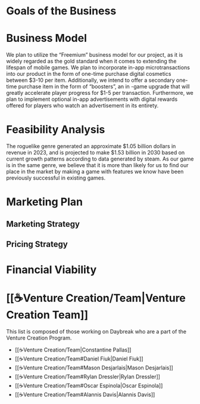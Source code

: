 # Goals of the Business
# Business Model
We plan to utilize the “Freemium” business model for our project, as it is widely regarded as the gold standard when it comes to extending the lifespan of mobile games. We plan to incorporate in-app microtransactions into our product in the form of one-time purchase digital cosmetics between $3-10 per item. Additionally, we intend to offer a secondary one-time purchase item in the form of “boosters”, an in -game upgrade that will greatly accelerate player progress for $1-5 per transaction. Furthermore, we plan to implement optional in-app advertisements with digital rewards offered for players who watch an advertisement in its entirety.
# Feasibility Analysis
The roguelike genre generated an approximate $1.05 billion dollars in revenue in 2023, and is projected to make $1.53 billion in 2030 based on current growth patterns according to data generated by steam. As our game is in the same genre, we believe that it is more than likely for us to find our place in the market by making a game with features we know have been previously successful in existing games.
# Marketing Plan
## Marketing Strategy
## Pricing Strategy
# Financial Viability

# [[☕Venture Creation/Team|Venture Creation Team]]
This list is composed of those working on Daybreak who are a part of the Venture Creation Program.
* [[☕Venture Creation/Team|Constantine Pallas]]
* [[☕Venture Creation/Team#Daniel Fiuk|Daniel Fiuk]]
* [[☕Venture Creation/Team#Mason Desjarlais|Mason Desjarlais]]
* [[☕Venture Creation/Team#Rylan Dressler|Rylan Dressler]]
* [[☕Venture Creation/Team#Oscar Espinola|Oscar Espinola]]
* [[☕Venture Creation/Team#Alannis Davis|Alannis Davis]]